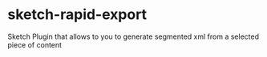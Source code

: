 # sketch-rapid-export
Sketch Plugin that allows to you to generate segmented xml from a selected piece of content
